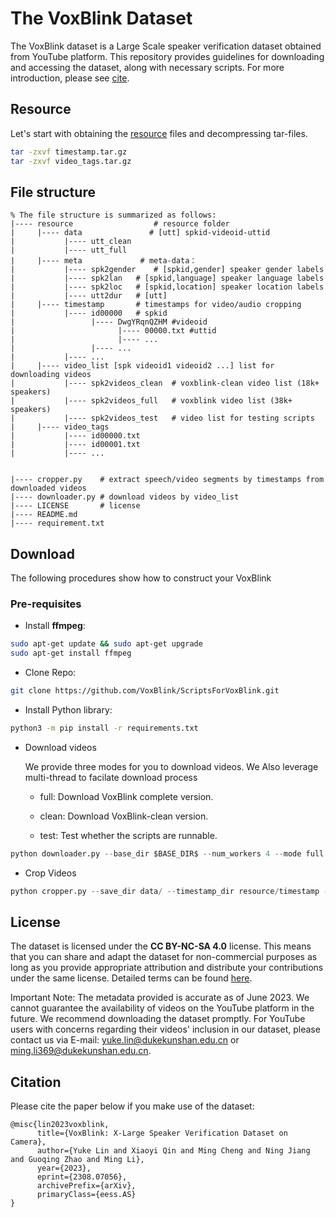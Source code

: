 # The VoxBlink Dataset

The VoxBlink dataset is a Large Scale speaker verification dataset obtained from YouTube platform. This repository provides guidelines for downloading and accessing the dataset, along with necessary scripts. For more introduction, please see [cite](https://VoxBlink.github.io). 

## Resource 
Let's start with obtaining the [resource](https://drive.google.com/drive/folders/1vP8hyT_Zefj2d40JzHLAUJWy_dBjpA22?usp=drive_link) files and decompressing tar-files.
```bash
tar -zxvf timestamp.tar.gz
tar -zxvf video_tags.tar.gz 
```

## File structure


```
% The file structure is summarized as follows: 
|---- resource                  # resource folder
|     |---- data               # [utt] spkid-videoid-uttid
|           |---- utt_clean	
|           |---- utt_full	
|     |---- meta             # meta-data：
|           |---- spk2gender	# [spkid,gender] speaker gender labels
|           |---- spk2lan	# [spkid,language] speaker language labels
|           |---- spk2loc	# [spkid,location] speaker location labels
|           |---- utt2dur	# [utt]
|     |---- timestamp		# timestamps for video/audio cropping
|           |---- id00000	# spkid
|                 |---- DwgYRqnQZHM	#videoid
|                       |---- 00000.txt	#uttid
|                       |---- ...
|                 |---- ... 
|           |---- ...	
|     |---- video_list [spk videoid1 videoid2 ...] list for downloading videos
|           |---- spk2videos_clean	# voxblink-clean video list (18k+ speakers)
|           |---- spk2videos_full	# voxblink video list (38k+ speakers)
|           |---- spk2videos_test	# video list for testing scripts
|     |---- video_tags
|           |---- id00000.txt
|           |---- id00001.txt
|           |---- ...


|---- cropper.py	# extract speech/video segments by timestamps from downloaded videos
|---- downloader.py	# download videos by video_list
|---- LICENSE		# license
|---- README.md	
|---- requirement.txt			

```
## Download
The following procedures show how to construct your VoxBlink
### Pre-requisites
* Install **ffmpeg**:
```bash
sudo apt-get update && sudo apt-get upgrade
sudo apt-get install ffmpeg
```
* Clone Repo:
```bash
git clone https://github.com/VoxBlink/ScriptsForVoxBlink.git
```
* Install Python library:
```bash
python3 -m pip install -r requirements.txt
```

* Download videos

	We provide three modes for you to download videos. We Also leverage multi-thread to facilate download process

	- full: Download VoxBlink complete version.
	
	- clean: Download VoxBlink-clean version.
	
	- test: Test whether the scripts are runnable.

```python
python downloader.py --base_dir $BASE_DIR$ --num_workers 4 --mode full
```

* Crop Videos
	
```python
python cropper.py --save_dir data/ --timestamp_dir resource/timestamp --num_workers 4 --mode test --video_dir $BASE_DIR$
```

## License

The dataset is licensed under the **CC BY-NC-SA 4.0** license. This means that you can share and adapt the dataset for non-commercial purposes as long as you provide appropriate attribution and distribute your contributions under the same license. Detailed terms can be found [here](LICENSE).

Important Note: The metadata provided is accurate as of June 2023. We cannot guarantee the availability of videos on the YouTube platform in the future. We recommend downloading the dataset promptly. For YouTube users with concerns regarding their videos' inclusion in our dataset, please contact us via E-mail: yuke.lin@dukekunshan.edu.cn or ming.li369@dukekunshan.edu.cn.




## Citation

Please cite the paper below if you make use of the dataset:

```
@misc{lin2023voxblink,
      title={VoxBlink: X-Large Speaker Verification Dataset on Camera}, 
      author={Yuke Lin and Xiaoyi Qin and Ming Cheng and Ning Jiang and Guoqing Zhao and Ming Li},
      year={2023},
      eprint={2308.07056},
      archivePrefix={arXiv},
      primaryClass={eess.AS}
}
```